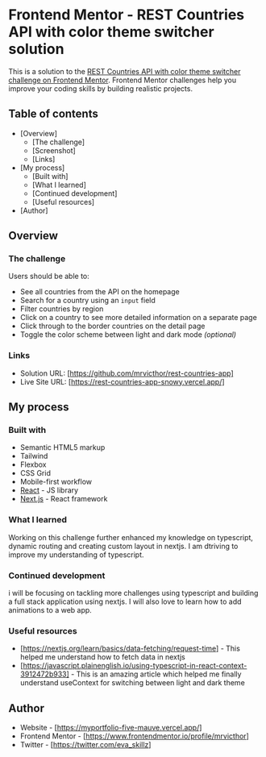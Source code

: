 # Frontend Mentor - REST Countries API with color theme switcher solution

This is a solution to the [REST Countries API with color theme switcher challenge on Frontend Mentor](https://www.frontendmentor.io/challenges/rest-countries-api-with-color-theme-switcher-5cacc469fec04111f7b848ca). Frontend Mentor challenges help you improve your coding skills by building realistic projects. 

## Table of contents

- [Overview]
  - [The challenge]
  - [Screenshot]
  - [Links]
- [My process]
  - [Built with]
  - [What I learned]
  - [Continued development]
  - [Useful resources]
- [Author]



## Overview

### The challenge

Users should be able to:

- See all countries from the API on the homepage
- Search for a country using an `input` field
- Filter countries by region
- Click on a country to see more detailed information on a separate page
- Click through to the border countries on the detail page
- Toggle the color scheme between light and dark mode *(optional)*


### Links

- Solution URL: [https://github.com/mrvicthor/rest-countries-app]
- Live Site URL: [https://rest-countries-app-snowy.vercel.app/]

## My process

### Built with

- Semantic HTML5 markup
- Tailwind 
- Flexbox
- CSS Grid
- Mobile-first workflow
- [React](https://reactjs.org/) - JS library
- [Next.js](https://nextjs.org/) - React framework


### What I learned

Working on this challenge further enhanced my knowledge on typescript, dynamic routing and creating custom layout in nextjs. I am dtriving to improve my understanding of typescript.


### Continued development

i will be focusing on tackling more challenges using typescript and building a full stack application using nextjs. I will also love to learn how to add animations to a web app.


### Useful resources

- [https://nextjs.org/learn/basics/data-fetching/request-time] - This helped me understand how to fetch data in nextjs
- [https://javascript.plainenglish.io/using-typescript-in-react-context-3912472b933] - This is an amazing article which helped me finally understand useContext for switching between light and dark theme



## Author

- Website - [https://myportfolio-five-mauve.vercel.app/]
- Frontend Mentor - [https://www.frontendmentor.io/profile/mrvicthor]
- Twitter - [https://twitter.com/eva_skillz]



